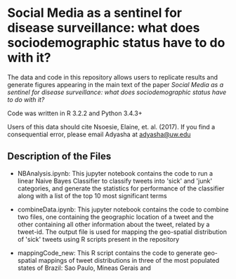 # Social Media as a sentinel for disease surveillance: what does sociodemographic status have to do with it?

The data and code in this repository allows users to replicate results and generate figures appearing in the main text of the paper *Social Media as a sentinel for disease surveillance: what does sociodemographic status have to do with it?* 

Code was written in R 3.2.2 and Python 3.4.3+

Users of this data should cite Nsoesie, Elaine, et. al. (2017). If you find a consequential error, please email Adyasha at adyasha@uw.edu

## Description of the Files

* NBAnalysis.ipynb: This jupyter notebook contains the code to run a linear Naive Bayes Classifier to classify tweets into 'sick' and 'junk' categories, and generate the statistics for performance of the classifier along with a list of the top 10 most significant terms

* combineData.ipynb: This jupyter notebook contains the code to combine two files, one containing the geographic location of a tweet and the other containing all other information about the tweet, related by a tweet-id. The output file is used for mapping the geo-spatial distribution of 'sick' tweets using R scripts present in the repository

* mappingCode_new: This R script contains the code to generate geo-spatial mappings of tweet distributions in three of the most populated states of Brazil: Sao Paulo, Mineas Gerais and 


